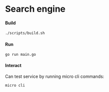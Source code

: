 # Search engine


#### Build
```bash
./scripts/build.sh
```

#### Run
```
go run main.go
```

####  Interact
Can test service by running micro cli commands:
```bash
micro cli 

```



